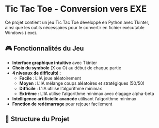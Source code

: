 # Tic Tac Toe - Conversion vers EXE

Ce projet contient un jeu Tic Tac Toe développé en Python avec Tkinter, ainsi que les outils nécessaires pour le convertir en fichier exécutable Windows (.exe).

## 🎮 Fonctionnalités du Jeu

- **Interface graphique intuitive** avec Tkinter
- **Choix du symbole** (X ou O) au début de chaque partie
- **4 niveaux de difficulté** :
  - **Facile** : L'IA joue aléatoirement
  - **Moyen** : L'IA mélange coups aléatoires et stratégiques (50/50)
  - **Difficile** : L'IA utilise l'algorithme minimax
  - **Extrême** : L'IA utilise l'algorithme minimax avec élagage alpha-beta
- **Intelligence artificielle avancée** utilisant l'algorithme minimax
- **Fonction de redémarrage** pour rejouer facilement

## 📁 Structure du Projet

